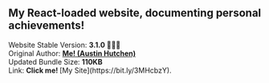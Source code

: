 <h2>My React-loaded website, documenting personal achievements!</h2> Website Stable Version: <b> 3.1.0 🙌🏽🎉 </b>
<br/> Original Author: <u><b>Me! (Austin Hutchen) </b></u> 
<br/> Updated Bundle Size: <b> 110KB </b>
<br/> Link: <b <a href="https://bit.ly/3MHcbzY">Click me!</a> </b>
[My Site](https://bit.ly/3MHcbzY).
